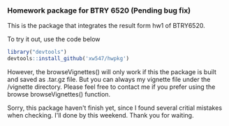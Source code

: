 ### Homework package for BTRY 6520 (Pending bug fix)
This is the package that integrates the result form hw1 of BTRY6520.

To try it out, use the code below

```r
library("devtools")
devtools::install_github('xw547/hwpkg')
```

However, the browseVignettes() will only work if this the package is built and saved as .tar.gz file. But you can always my vignette file under the /vignette directory. Please feel free to contact me if you prefer using the browse browseVignettes() function.

Sorry, this package haven't finish yet, since I found several critial mistakes when checking. I'll done by this weekend. Thank you for waiting.

